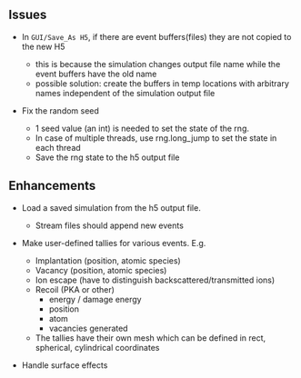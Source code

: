 ## Issues

- In `GUI/Save_As H5`, if there are event buffers(files) they are not copied to the new H5 
  - this is because the simulation changes output file name while the event buffers have the old name
  - possible solution: create the buffers in temp locations with arbitrary names independent of the simulation output file 

- Fix the random seed
  -  1 seed value (an int) is needed to set the state of the rng. 
  -  In case of multiple threads, use rng.long_jump to set the state in each thread
  -  Save the rng state to the h5 output file

## Enhancements

- Load a saved simulation from the h5 output file. 
  - Stream files should append new events

- Make user-defined tallies for various events. E.g.
  - Implantation (position, atomic species)
  - Vacancy (position, atomic species)
  - Ion escape (have to distinguish backscattered/transmitted ions)
  - Recoil (PKA or other)
    - energy / damage energy
    - position
    - atom
    - vacancies generated
  - The tallies have their own mesh which can be defined in rect, spherical, cylindrical coordinates 

- Handle surface effects